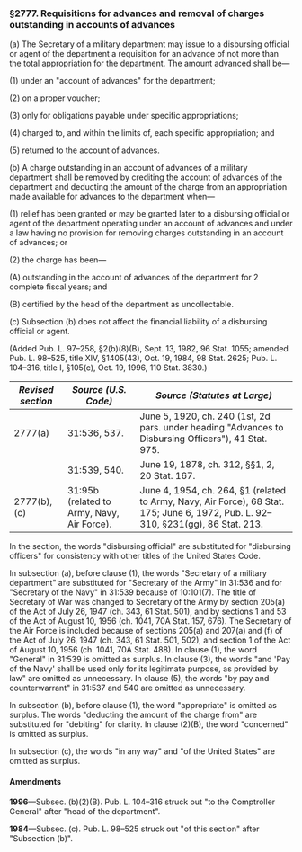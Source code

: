 ### §2777. Requisitions for advances and removal of charges outstanding in accounts of advances ###

(a) The Secretary of a military department may issue to a disbursing official or agent of the department a requisition for an advance of not more than the total appropriation for the department. The amount advanced shall be—

(1) under an "account of advances" for the department;

(2) on a proper voucher;

(3) only for obligations payable under specific appropriations;

(4) charged to, and within the limits of, each specific appropriation; and

(5) returned to the account of advances.

(b) A charge outstanding in an account of advances of a military department shall be removed by crediting the account of advances of the department and deducting the amount of the charge from an appropriation made available for advances to the department when—

(1) relief has been granted or may be granted later to a disbursing official or agent of the department operating under an account of advances and under a law having no provision for removing charges outstanding in an account of advances; or

(2) the charge has been—

(A) outstanding in the account of advances of the department for 2 complete fiscal years; and

(B) certified by the head of the department as uncollectable.

(c) Subsection (b) does not affect the financial liability of a disbursing official or agent.

(Added Pub. L. 97–258, §2(b)(8)(B), Sept. 13, 1982, 96 Stat. 1055; amended Pub. L. 98–525, title XIV, §1405(43), Oct. 19, 1984, 98 Stat. 2625; Pub. L. 104–316, title I, §105(c), Oct. 19, 1996, 110 Stat. 3830.)

|*Revised section*|           *Source (U.S. Code)*           |                                                  *Source (Statutes at Large)*                                                   |
|-----------------|------------------------------------------|---------------------------------------------------------------------------------------------------------------------------------|
|     2777(a)     |               31:536, 537.               |              June 5, 1920, ch. 240 (1st, 2d pars. under heading "Advances to Disbursing Officers"), 41 Stat. 975.               |
|                 |               31:539, 540.               |                                          June 19, 1878, ch. 312, §§1, 2, 20 Stat. 167.                                          |
|  2777(b), (c)   |31:95b (related to Army, Navy, Air Force).|June 4, 1954, ch. 264, §1 (related to Army, Navy, Air Force), 68 Stat. 175; June 6, 1972, Pub. L. 92–310, §231(gg), 86 Stat. 213.|

In the section, the words "disbursing official" are substituted for "disbursing officers" for consistency with other titles of the United States Code.

In subsection (a), before clause (1), the words "Secretary of a military department" are substituted for "Secretary of the Army" in 31:536 and for "Secretary of the Navy" in 31:539 because of 10:101(7). The title of Secretary of War was changed to Secretary of the Army by section 205(a) of the Act of July 26, 1947 (ch. 343, 61 Stat. 501), and by sections 1 and 53 of the Act of August 10, 1956 (ch. 1041, 70A Stat. 157, 676). The Secretary of the Air Force is included because of sections 205(a) and 207(a) and (f) of the Act of July 26, 1947 (ch. 343, 61 Stat. 501, 502), and section 1 of the Act of August 10, 1956 (ch. 1041, 70A Stat. 488). In clause (1), the word "General" in 31:539 is omitted as surplus. In clause (3), the words "and 'Pay of the Navy' shall be used only for its legitimate purpose, as provided by law" are omitted as unnecessary. In clause (5), the words "by pay and counterwarrant" in 31:537 and 540 are omitted as unnecessary.

In subsection (b), before clause (1), the word "appropriate" is omitted as surplus. The words "deducting the amount of the charge from" are substituted for "debiting" for clarity. In clause (2)(B), the word "concerned" is omitted as surplus.

In subsection (c), the words "in any way" and "of the United States" are omitted as surplus.

#### Amendments ####

**1996**—Subsec. (b)(2)(B). Pub. L. 104–316 struck out "to the Comptroller General" after "head of the department".

**1984**—Subsec. (c). Pub. L. 98–525 struck out "of this section" after "Subsection (b)".